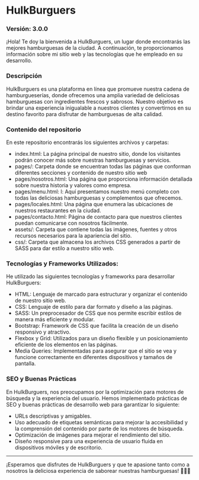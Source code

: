 # HulkBurguers
### Versión: 3.0.0
¡Hola! Te doy la bienvenida a HulkBurguers, un lugar donde encontrarás las mejores hamburguesas de la ciudad. A continuación, te proporcionamos información sobre mi sitio web y las tecnologías que he empleado en su desarrollo.
### Descripción
HulkBurguers es una plataforma en línea que promueve nuestra cadena de hamburgueserías, donde ofrecemos una amplia variedad de deliciosas hamburguesas con ingredientes frescos y sabrosos. Nuestro objetivo es brindar una experiencia inigualable a nuestros clientes y convertirnos en su destino favorito para disfrutar de hamburguesas de alta calidad.
### Contenido del repositorio
En este repositorio encontrarás los siguientes archivos y carpetas:

- index.html: La página principal de nuestro sitio, donde los visitantes podrán conocer más sobre nuestras hamburguesas y servicios.
- pages/: Carpeta donde se encuentran todas las páginas que conforman diferentes secciones y contenido de nuestro sitio web
- pages/nosotros.html: Una página que proporciona información detallada sobre nuestra historia y valores como empresa.
- pages/menu.html: l: Aquí presentamos nuestro menú completo con todas las deliciosas hamburguesas y complementos que ofrecemos.
- pages/locales.html: Una página que enumera las ubicaciones de nuestros restaurantes en la ciudad.
- pages/contacto.html:  Página de contacto para que nuestros clientes puedan comunicarse con nosotros fácilmente.
- assets/: Carpeta que contiene todas las imágenes, fuentes y otros recursos necesarios para la apariencia del sitio.
- css/: Carpeta que almacena los archivos CSS generados a partir de SASS para dar estilo a nuestro sitio web.

### Tecnologías y Frameworks Utilizados:
He utilizado las siguientes tecnologías y frameworks para desarrollar HulkBurguers:

- HTML: Lenguaje de marcado para estructurar y organizar el contenido de nuestro sitio web.
- CSS: Lenguaje de estilo para dar formato y diseño a las páginas.
- SASS: Un preprocesador de CSS que nos permite escribir estilos de manera más eficiente y modular.
- Bootstrap: Framework de CSS que facilita la creación de un diseño responsivo y atractivo.
- Flexbox y Grid: Utilizados para un diseño flexible y un posicionamiento eficiente de los elementos en las páginas.
- Media Queries: Implementadas para asegurar que el sitio se vea y funcione correctamente en diferentes dispositivos y tamaños de pantalla.

### SEO y Buenas Prácticas
En HulkBurguers, nos preocupamos por la optimización para motores de búsqueda y la experiencia del usuario. Hemos implementado prácticas de SEO y buenas prácticas de desarrollo web para garantizar lo siguiente:

- URLs descriptivas y amigables.
- Uso adecuado de etiquetas semánticas para mejorar la accesibilidad y la comprensión del contenido por parte de los motores de búsqueda.
- Optimización de imágenes para mejorar el rendimiento del sitio.
- Diseño responsive para una experiencia de usuario fluida en dispositivos móviles y de escritorio.
                
----

¡Esperamos que disfrutes de HulkBurguers y que te apasione tanto como a nosotros la deliciosa experiencia de saborear nuestras hamburguesas! 🍔🍟🥤
